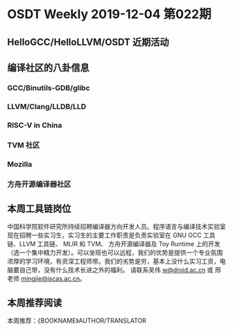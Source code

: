 # OSDT Weekly 2019-12-04 第022期

## HelloGCC/HelloLLVM/OSDT 近期活动

## 编译社区的八卦信息

### GCC/Binutils-GDB/glibc

### LLVM/Clang/LLDB/LLD

### RISC-V in China

### TVM 社区

### Mozilla

### 方舟开源编译器社区

## 本周工具链岗位

中国科学院软件研究所持续招聘编译器方向开发人员。程序语言与编译技术实验室现在招聘一些实习生，实习生的主要工作职责是负责实验室在 GNU GCC 工具链、LLVM 工具链、 MLIR 和 TVM、 方舟开源编译器及 Toy Runtime 上的开发（选一个集中精力开发）。可以坐班也可以远程，我们的优势是提供一个专业氛围浓厚的学习环境，有资深工程师带。我们的劣势是穷，基本上没什么实习工资，电脑要自己带，没有什么技术长进之外的福利。
请联系吴伟 w@droid.ac.cn 或 邢老师 mingjie@iscas.ac.cn。

## 本周推荐阅读

本周推荐：《BOOKNAME》AUTHOR/TRANSLATOR
